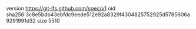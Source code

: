 version https://git-lfs.github.com/spec/v1
oid sha256:3c8e5bdb43ebfdc9eede512e92a8329f4304825752925d5785606a9291991d32
size 5510
